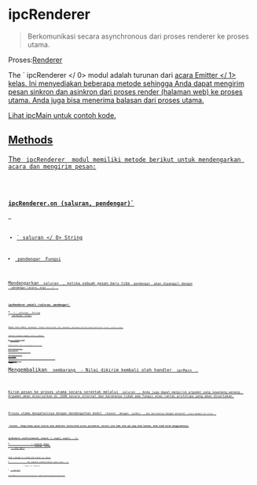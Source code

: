 # ipcRenderer

> Berkomunikasi secara asynchronous dari proses renderer ke proses utama.

Proses:[Renderer](../glossary.md#renderer-process)

The ` ipcRenderer </ 0> modul adalah turunan dari
 <a href="https://nodejs.org/api/events.html#events_class_eventemitter"> acara Emitter </ 1> kelas. Ini menyediakan beberapa metode sehingga Anda dapat mengirim pesan sinkron dan asinkron dari proses render (halaman web) ke proses utama.  Anda juga bisa menerima balasan dari proses utama.</p>

<p>Lihat <a href="ipc-main.md"> ipcMain </ 0> untuk contoh kode.</p>

<h2>Methods</h2>

<p>The <code> ipcRenderer </ 0> modul memiliki metode berikut untuk mendengarkan acara dan mengirim pesan:</p>

<h3><code>ipcRenderer.on (saluran, pendengar)`</h3> 

* ` saluran </ 0>  String</li>
<li><code> pendengar </ 0> Fungsi</li>
</ul>

<p>Mendengarkan <code> saluran </ 0> , ketika sebuah pesan baru tiba <code> pendengar </ 0> akan dipanggil dengan
 <code> pendengar (acara, args ...) </ 0> .</p>

<h3><code>ipcRenderer.sekali (saluran, pendengar)`</h3> 
    * ` saluran </ 0>  String</li>
<li><code> pendengar </ 0> Fungsi</li>
</ul>

<p>Hapus satu waktu <code> pendengar </ 0> fungsi untuk acara. Ini <code> pendengar </ 0> yang hanya satu kali pesan terkirim ke <code> saluran </ 0>, setelah itu hapus.</p>

<h3><code>ipcRenderer.pendengar menghapus (saluran, pendengar)`</h3> 
        * ` saluran </ 0>  String</li>
<li><code> pendengar </ 0> Fungsi</li>
</ul>

<p>Menghapus ditentukan <code> pendengar </ 0> dari array pendengar untuk <code> saluran </ 0> tertentu.</p>

<h3><code>ipcRenderer.removeAllListeners(channel)`</h3> 
            * ` saluran </ 0>  String</li>
</ul>

<p>Menghapus semua pendengar, atau orang-orang dari yang ditentukan <code> saluran </ 0> .</p>

<h3><code>ipcRenderer.kirim (saluran [, arg1] [, arg2] [, ...])`</h3> 
                * `channel` String
                * ` ... args </ 0> ada []</li>
</ul>

<p>Kirim pesan ke proses utama secara asinkron melalui <code> saluran </ 0> , Anda juga dapat mengirim argumen yang sewenang-wenang. Argumen akan diserialkan di JSON secara internal dan karenanya tidak ada fungsi atau rantai prototipe yang akan disertakan.</p>

<p>Proses utama menangani dengan mendengarkan modul <code> saluran </ 0> dengan <code> ipcMain </ 0> .</p>

<h3><code>ipcRenderer.sikron di kirim (saluran [, arg1] [, arg2] [, ...])`</h3> 
                    * ` saluran </ 0>  String</li>
<li><code> ... args </ 0> ada []</li>
</ul>

<p>Mengembalikan <code> sembarang </ 0> - Nilai dikirim kembali oleh handler <a href="ipc-main.md"><code> ipcMain </ 1> .</p>

<p>Kirim pesan ke proses utama secara serentak melalui <code> saluran </ 0> , Anda juga dapat mengirim argumen yang sewenang-wenang. Argumen akan diserialkan di JSON secara internal dan karenanya tidak ada fungsi atau rantai prototipe yang akan disertakan.</p>

<p>Proses utama mengatasinya dengan mendengarkan modul <code> channel </ 0> dengan <code> ipcMain </ 0> , dan balasannya dengan menyetel <code> acara.kembali di nilai </ 0> .</p>

<p><strong> Catatan: </ 0> Mengirimkan pesan sinkron akan memblokir keseluruhan proses perenderan, kecuali jika Anda tahu apa yang Anda lakukan, Anda tidak boleh menggunakannya.</p>

<h3><code>ipcRenderer.sendTo(windowId, channel, [, arg1][, arg2][, ...])`</h3> 
                        * `windowId` Number
                        * ` saluran </ 0>  String</li>
<li><code> ... args </ 0> ada []</li>
</ul>

<p>Sends a message to a window with <code>windowid` via `channel`</p> 
                            ### `ipcRenderer.sendToHost(channel[, arg1][, arg2][, ...])`
                            
                            * ` saluran </ 0>  String</li>
<li><code> ... args </ 0> ada []</li>
</ul>

<p>Like <code>ipcRenderer.send` but the event will be sent to the `<webview>` element in the host page instead of the main process.</p>